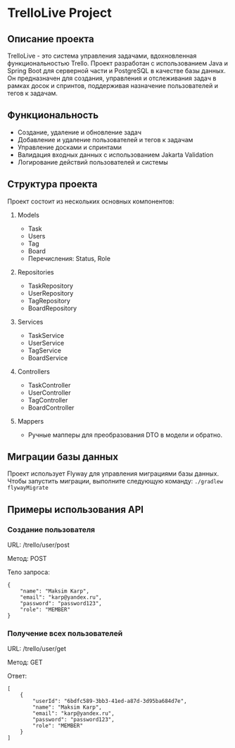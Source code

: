 # TrelloLive Project
## Описание проекта
TrelloLive - это система управления задачами, вдохновленная функциональностью Trello.
Проект разработан с использованием Java и Spring Boot для серверной части и PostgreSQL в качестве базы данных.
Он предназначен для создания, управления и отслеживания задач в рамках досок и спринтов, поддерживая назначение пользователей и тегов к задачам.

## Функциональность
* Создание, удаление и обновление задач
* Добавление и удаление пользователей и тегов к задачам
* Управление досками и спринтами
* Валидация входных данных с использованием Jakarta Validation
* Логирование действий пользователей и системы
## Структура проекта
Проект состоит из нескольких основных компонентов:

1. Models
    * Task
    * Users
    * Tag
    * Board
    * Перечисления: Status, Role

3. Repositories
    * TaskRepository
    * UserRepository
    * TagRepository
    * BoardRepository

4. Services
    * TaskService
    * UserService
    * TagService
    * BoardService

5. Controllers
    * TaskController
    * UserController
    * TagController
    * BoardController

6. Mappers
    * Ручные мапперы для преобразования DTO в модели и обратно.
## Миграции базы данных
Проект использует Flyway для управления миграциями базы данных. Чтобы запустить миграции, выполните следующую команду:
`./gradlew flywayMigrate`
## Примеры использования API
### Создание пользователя
URL: /trello/user/post

Метод: POST

Тело запроса:
```
{
    "name": "Maksim Karp",
    "email": "karp@yandex.ru",
    "password": "password123",
    "role": "MEMBER"
}
```
### Получение всех пользователей
URL: /trello/user/get

Метод: GET

Ответ:
```
[
    {
        "userId": "6bdfc589-3bb3-41ed-a87d-3d95ba684d7e",
        "name": "Maksim Karp",
        "email": "karp@yandex.ru",
        "password": "password123",
        "role": "MEMBER"
    }
]
```